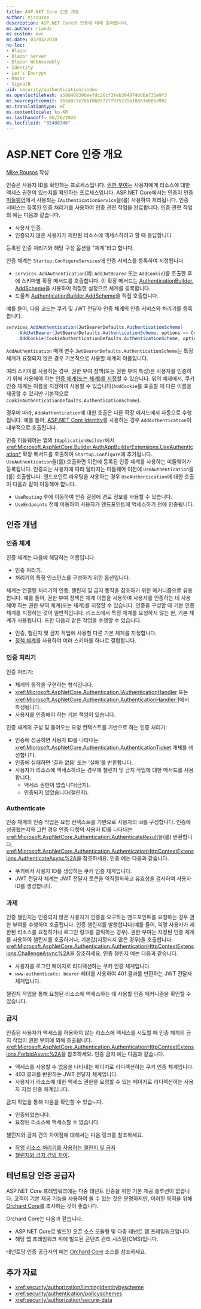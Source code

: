 ```yaml
---
title: ASP.NET Core 인증 개요
author: mjrousos
description: ASP.NET Core의 인증에 대해 알아봅니다.
ms.author: riande
ms.custom: mvc
ms.date: 03/03/2020
no-loc:
- Blazor
- Blazor Server
- Blazor WebAssembly
- Identity
- Let's Encrypt
- Razor
- SignalR
uid: security/authentication/index
ms.openlocfilehash: a58d48d390eefdc26cf3feb394874b0ba733e9f3
ms.sourcegitcommit: d65a027e78bf0b83727f975235a18863e685d902
ms.translationtype: HT
ms.contentlocale: ko-KR
ms.lasthandoff: 06/26/2020
ms.locfileid: "85408346"
---
```

# <a name="overview-of-aspnet-core-authentication"></a>ASP.NET Core 인증 개요

[Mike Rousos](https://github.com/mjrousos) 작성

인증은 사용자 ID를 확인하는 프로세스입니다. [권한 부여](xref:security/authorization/introduction)는 사용자에게 리소스에 대한 액세스 권한이 있는지를 확인하는 프로세스입니다. ASP.NET Core에서는 인증이 인증 [미들웨어](xref:fundamentals/middleware/index)에서 사용되는 `IAuthenticationService`을(를) 사용하여 처리됩니다. 인증 서비스는 등록된 인증 처리기를 사용하여 인증 관련 작업을 완료합니다. 인증 관련 작업의 예는 다음과 같습니다.

* 사용자 인증.
* 인증되지 않은 사용자가 제한된 리소스에 액세스하려고 할 때 응답합니다.

등록된 인증 처리기와 해당 구성 옵션을 "체계"라고 합니다.

인증 체계는 `Startup.ConfigureServices`에 인증 서비스를 등록하여 지정됩니다.

* `services.AddAuthentication`(예: `AddJwtBearer` 또는 `AddCookie`)를 호출한 후에 스키마별 확장 메서드를 호출합니다. 이 확장 메서드는 [AuthenticationBuilder. AddScheme](xref:Microsoft.AspNetCore.Authentication.AuthenticationBuilder.AddScheme*)을 사용하여 적절한 설정으로 체계를 등록합니다.
* 드물게 [AuthenticationBuilder.AddScheme](xref:Microsoft.AspNetCore.Authentication.AuthenticationBuilder.AddScheme*)을 직접 호출합니다.

예를 들어, 다음 코드는 쿠키 및 JWT 전달자 인증 체계의 인증 서비스와 처리기를 등록합니다.

```csharp
services.AddAuthentication(JwtBearerDefaults.AuthenticationScheme)
    .AddJwtBearer(JwtBearerDefaults.AuthenticationScheme, options => Configuration.Bind("JwtSettings", options))
    .AddCookie(CookieAuthenticationDefaults.AuthenticationScheme, options => Configuration.Bind("CookieSettings", options));
```

`AddAuthentication` 매개 변수 `JwtBearerDefaults.AuthenticationScheme`는 특정 체계가 요청되지 않은 경우 기본적으로 사용할 체계의 이름입니다.

여러 스키마를 사용하는 경우, 권한 부여 정책(또는 권한 부여 특성)은 사용자를 인증하기 위해 사용해야 하는 [인증 체계(또는 체계)를 지정](xref:security/authorization/limitingidentitybyscheme)할 수 있습니다. 위의 예제에서, 쿠키 인증 체계는 이름을 지정하여 사용할 수 있습니다(`AddCookie`를 호출할 때 다른 이름을 제공할 수 있지만 기본적으로 `CookieAuthenticationDefaults.AuthenticationScheme`).

경우에 따라, `AddAuthentication`에 대한 호출은 다른 확장 메서드에서 자동으로 수행됩니다. 예를 들어, [ASP.NET Core Identity](xref:security/authentication/identity)를 사용하는 경우 `AddAuthentication`이 내부적으로 호출됩니다.

인증 미들웨어는 앱의 `IApplicationBuilder`에서 <xref:Microsoft.AspNetCore.Builder.AuthAppBuilderExtensions.UseAuthentication*> 확장 메서드를 호출하여 `Startup.Configure`에 추가됩니다. `UseAuthentication`을(를) 호출하면 이전에 등록된 인증 체계를 사용하는 미들웨어가 등록됩니다. 인증되는 사용자에 따라 달라지는 미들웨어 이전에 `UseAuthentication`을(를) 호출합니다. 엔드포인트 라우팅을 사용하는 경우 `UseAuthentication`에 대한 호출이 다음과 같이 이동해야 합니다.

* `UseRouting` 후에 이동하여 인증 결정에 경로 정보를 사용할 수 있습니다.
* `UseEndpoints` 전에 이동하여 사용자가 엔드포인트에 액세스하기 전에 인증됩니다.

## <a name="authentication-concepts"></a>인증 개념

### <a name="authentication-scheme"></a>인증 체계

인증 체계는 다음에 해당하는 이름입니다.

* 인증 처리기.
* 처리기의 특정 인스턴스를 구성하기 위한 옵션입니다.

체계는 연결된 처리기의 인증, 챌린지 및 금지 동작을 참조하기 위한 메커니즘으로 유용합니다. 예를 들어, 권한 부여 정책은 체계 이름을 사용하여 사용자를 인증하는 데 사용해야 하는 권한 부여 체계(또는 체계)를 지정할 수 있습니다. 인증을 구성할 때 기본 인증 체계를 지정하는 것이 일반적입니다. 리소스에서 특정 체계를 요청하지 않는 한, 기본 체계가 사용됩니다. 또한 다음과 같은 작업을 수행할 수 있습니다.

* 인증, 챌린지 및 금지 작업에 사용할 다른 기본 체계를 지정합니다.
* [정책 체계](xref:security/authentication/policyschemes)를 사용하여 여러 스키마를 하나로 결합합니다.

### <a name="authentication-handler"></a>인증 처리기

인증 처리기:

* 체계의 동작을 구현하는 형식입니다.
* <xref:Microsoft.AspNetCore.Authentication.IAuthenticationHandler> 또는 <xref:Microsoft.AspNetCore.Authentication.AuthenticationHandler`1>에서 파생됩니다.
* 사용자를 인증해야 하는 기본 책임이 있습니다.

인증 체계의 구성 및 들어오는 요청 컨텍스트를 기반으로 하는 인증 처리기:

* 인증에 성공하면 사용자 ID를 나타내는 <xref:Microsoft.AspNetCore.Authentication.AuthenticationTicket> 개체를 생성합니다.
* 인증에 실패하면 '결과 없음' 또는 '실패'를 반환합니다.
* 사용자가 리소스에 액세스하려는 경우에 챌린지 및 금지 작업에 대한 메서드를 사용합니다.
  * 액세스 권한이 없습니다(금지).
  * 인증되지 않았습니다(챌린지).

### <a name="authenticate"></a>Authenticate

인증 체계의 인증 작업은 요청 컨텍스트를 기반으로 사용자의 id를 구성합니다. 인증에 성공했는지와 그런 경우 인증 티켓의 사용자 ID를 나타내는 <xref:Microsoft.AspNetCore.Authentication.AuthenticateResult>을(를) 반환합니다. <xref:Microsoft.AspNetCore.Authentication.AuthenticationHttpContextExtensions.AuthenticateAsync%2A>을 참조하세요. 인증 예는 다음과 같습니다.

* 쿠키에서 사용자 ID를 생성하는 쿠키 인증 체계입니다.
* JWT 전달자 체계는 JWT 전달자 토큰을 역직렬화하고 유효성을 검사하여 사용자 ID를 생성합니다.

### <a name="challenge"></a>과제

인증 챌린지는 인증되지 않은 사용자가 인증을 요구하는 엔드포인트를 요청하는 경우 권한 부여를 수행하여 호출됩니다. 인증 챌린지를 발행합니다(예를 들어, 익명 사용자가 제한된 리소스를 요청하거나 로그인 링크를 클릭하는 경우). 권한 부여는 지정된 인증 체계를 사용하여 챌린지를 호출하거나, 기본값(지정되지 않은 경우)을 호출합니다. <xref:Microsoft.AspNetCore.Authentication.AuthenticationHttpContextExtensions.ChallengeAsync%2A>을 참조하세요. 인증 챌린지 예는 다음과 같습니다.

* 사용자를 로그인 페이지로 리디렉션하는 쿠키 인증 체계입니다.
* `www-authenticate: bearer` 헤더를 사용하여 401 결과를 반환하는 JWT 전달자 체계입니다.

챌린지 작업을 통해 요청된 리소스에 액세스하는 데 사용할 인증 메커니즘을 확인할 수 있습니다.

### <a name="forbid"></a>금지

인증된 사용자가 액세스를 허용하지 않는 리소스에 액세스를 시도할 때 인증 체계의 금지 작업이 권한 부여에 의해 호출됩니다. <xref:Microsoft.AspNetCore.Authentication.AuthenticationHttpContextExtensions.ForbidAsync%2A>을 참조하세요. 인증 금지 예는 다음과 같습니다.
* 액세스를 사용할 수 없음을 나타내는 페이지로 리디렉션하는 쿠키 인증 체계입니다.
* 403 결과를 반환하는 JWT 전달자 체계입니다.
* 사용자가 리소스에 대한 액세스 권한을 요청할 수 있는 페이지로 리디렉션하는 사용자 지정 인증 체계입니다.

금지 작업을 통해 다음을 확인할 수 있습니다.

* 인증되었습니다.
* 요청된 리소스에 액세스할 수 없습니다.

챌린지와 금지 간의 차이점에 대해서는 다음 링크를 참조하세요.

* [작업 리소스 처리기를 사용하는 챌린지 및 금지](xref:security/authorization/resourcebased#challenge-and-forbid-with-an-operational-resource-handler)
* [챌린지와 금지 간의 차이](xref:security/authorization/secure-data#challenge).

## <a name="authentication-providers-per-tenant"></a>테넌트당 인증 공급자

ASP.NET Core 프레임워크에는 다중 테넌트 인증을 위한 기본 제공 솔루션이 없습니다.
고객이 기본 제공 기능을 사용하여 쓸 수 있는 것은 분명하지만, 이러한 목적을 위해 [Orchard Core](https://www.orchardcore.net/)를 조사하는 것이 좋습니다.

Orchard Core는 다음과 같습니다.

* ASP.NET Core로 빌드된 오픈 소스 모듈형 및 다중 테넌트 앱 프레임워크입니다.
* 해당 앱 프레임워크 위에 빌드된 콘텐츠 관리 시스템(CMS)입니다.

테넌트당 인증 공급자의 예는 [Orchard Core](https://github.com/OrchardCMS/OrchardCore) 소스를 참조하세요.

## <a name="additional-resources"></a>추가 자료

* <xref:security/authorization/limitingidentitybyscheme>
* <xref:security/authentication/policyschemes>
* <xref:security/authorization/secure-data>
